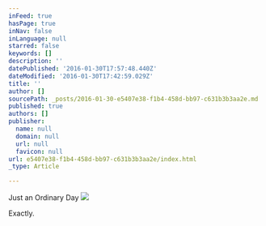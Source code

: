 ```yaml
---
inFeed: true
hasPage: true
inNav: false
inLanguage: null
starred: false
keywords: []
description: ''
datePublished: '2016-01-30T17:57:48.440Z'
dateModified: '2016-01-30T17:42:59.029Z'
title: ''
author: []
sourcePath: _posts/2016-01-30-e5407e38-f1b4-458d-bb97-c631b3b3aa2e.md
published: true
authors: []
publisher:
  name: null
  domain: null
  url: null
  favicon: null
url: e5407e38-f1b4-458d-bb97-c631b3b3aa2e/index.html
_type: Article

---
```

Just an Ordinary Day ![](https://the-grid-user-content.s3-us-west-2.amazonaws.com/519e1191-1df1-4f26-80b2-be8e3859a0a5.jpg)

Exactly.